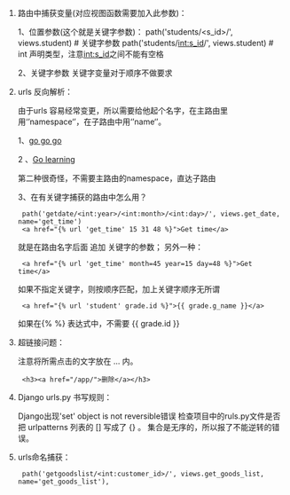 1. 路由中捕获变量(对应视图函数需要加入此参数)：

    1、位置参数(这个就是关键字参数)：
    path('students/<s_id>/', views.student) # 关键字参数 
    path('students/<int:s_id>/', views.student) # int 声明类型，注意<int:s_id>之间不能有空格

    2、关键字参数
    关键字变量对于顺序不做要求
    
2. urls 反向解析：

    由于urls 容易经常变更，所以需要给他起个名字，在主路由里用‘’namespace‘’，在子路由中用‘’name‘’。

    1、<a href="/two/learn/">go go go</a>
    
    2 、<a href="{% url 'learn' %}">Go learning</a>
    
    第二种很奇怪，不需要主路由的namespace，直达子路由
    
    3、在有关键字捕获的路由中怎么用？
    
        path('getdate/<int:year>/<int:month>/<int:day>/', views.get_date, name='get_time')
        <a href="{% url 'get_time' 15 31 48 %}">Get time</a>
    
    就是在路由名字后面 追加 关键字的参数；
    另外一种：
    
        <a href="{% url 'get_time' month=45 year=15 day=48 %}">Get time</a>
    
    如果不指定关键字，则按顺序匹配，加上关键字顺序无所谓
    
        <a href="{% url 'student' grade.id %}">{{ grade.g_name }}</a>
    
    如果在{% %} 表达式中，不需要 {{ grade.id }}
    
3. 超链接问题：

    注意将所需点击的文字放在 <a> ... </a>内。
    
        <h3><a href="/app/">删除</a></h3>
        
4. Django urls.py 书写规则：

    Django出现'set' object is not reversible错误
    检查项目中的ruls.py文件是否把 urlpatterns 列表的 [] 写成了 {} 。 
    集合是无序的，所以报了不能逆转的错误。
    
5. urls命名捕获：

        path('getgoodslist/<int:customer_id>/', views.get_goods_list, name='get_goods_list'),